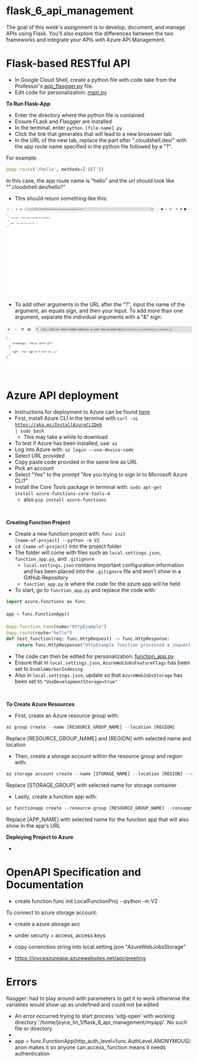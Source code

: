 # flask_6_api_management
The goal of this week's assignment is to develop, document, and manage APIs using Flask. You'll also explore the differences between the two frameworks and integrate your APIs with Azure API Management.

# Flask-based RESTful API

+ In Google Cloud Shell, create a python file with code take from the Professor's [app_flasgger.py](https://github.com/hantswilliams/HHA_504_2023/blob/main/WK6/code/flask/app_flasgger.py) file.
+ Edit code for personalization: [main.py](https://github.com/joyc3lin/flask_6_api_management/blob/main/main.py)

**To Run Flask-App**

+ Enter the directory where the python file is contained
+ Ensure FLask and Flasgger are installed
+ In the terminal, enter <code>python [file-name].py</code>
+ Click the link that generates that will lead to a new browswer tab
+ In the URL of the new tab, replace the part after ".cloudshell.dev/" with the app route name specified in the python file followed by a "?".

For example: 

```python
@app.route('/hello', methods=['GET'])
```
In this case, the app route name is "hello" and the url should look like "".cloudshell.dev/hello?"

+ This should return something like this:

![flaskapp1](https://github.com/joyc3lin/flask_6_api_management/blob/main/screenshots/flaskapp1.png)

+ To add other arguments in the URL after the "?", input the name of the argument, an equals sign, and then your input. To add more than one argument, separate the individual arguments with a "&" sign:

![flaskapp2](https://github.com/joyc3lin/flask_6_api_management/blob/main/screenshots/flaskapp2.png)

# Azure API deployment

+ Instructions for deployment to Azure can be found [here](https://learn.microsoft.com/en-us/azure/azure-functions/create-first-function-cli-python?tabs=linux%2Cbash%2Cazure-cli&pivots=python-mode-decorators)
+ First, install Azure CLI in the terminal with <code>curl -sL https://aka.ms/InstallAzureCLIDeb | sudo bash</code>
  + This may take a while to download
+ To test if Azure has been installed, use: <code>az</code>
+ Log into Azure with: <code>az login --use-device-code</code>
+ Select URL provided
+ Copy paste code provided in the same line as URL
+ Pick an account
+ Select "Yes" to the prompt "Are you trying to sign in to Microsoft Azure CLI?"
+ Install the Core Tools package in terminal with: <code>sudo apt-get install azure-functions-core-tools-4</code>
  + also <code>pip install azure-functions</code>

</br>

**Creating Function Project**

+ Create a new function project with: <code>func init [name-of-project] --python -m V2</code>
+ <code>cd [name-of-project]</code> into the project folder
+ The folder will come with files such as <code>local.settings.json</code>,  <code>function_app.py</code>, and <code>.gitignore</code>
  + <code>local.settings.json</code> contains important configuration information and has been placed into the <code>.gitignore</code> file and won't show in a GitHub Repository
  + <code>function_app.py</code> is where the code for the azure app will he held
+ To start, go to <code>function_app.py</code> and replace the code with:

```python
import azure.functions as func

app = func.FunctionApp()

@app.function_name(name="HttpExample")
@app.route(route="hello")
def test_function(req: func.HttpRequest) -> func.HttpResponse:
    return func.HttpResponse("HttpExample function processed a request!")
```
+ The code can then be edited for personalization: [function_app.py](https://github.com/joyc3lin/flask_6_api_management/blob/main/myapp/function_app.py)
+ Ensure that in <code>local.settings.json</code>, <code>AzureWebJobsFeatureFlags</code> has been set to <code>EnableWorkerIndexing</code>
+ Also in <code>local.settings.json</code>, update so that <code>AzureWebJobsStorage</code> has been set to <code>"UseDevelopmentStorage=true"</code>

</br>

**To Create Azure Resources**

+ First, create an Azure resource group with:

```python
az group create --name [RESOURCE_GROUP_NAME] --location [REGION]
```
Replace [RESOURCE_GROUP_NAME] and [REGION] with selected name and location

+ Then, create a storage account within the resource group and region with:

```python
az storage account create --name [STORAGE_NAME] --location [REGION] --resource-group [RESOURCE_GROUP_NAME] --sku Standard_LRS
```
Replace [STORAGE_GROUP] with selected name for storage container 

+ Lastly, create a function app with:

```python
az functionapp create --resource-group [RESOURCE_GROUP_NAME] --consumption-plan-location [REGION] --runtime python --runtime-version 3.9 --functions-version 4 --name [APP_NAME] --os-type linux --storage-account [STORAGE_NAME]
```
Replace [APP_NAME] with selected name for the function app that will also show in the app's URL

**Deploying Project to Azure**

+ 
# OpenAPI Specification and Documentation

+ create function func init LocalFunctionProj --python -m V2


To connect to azure storage account: 
+ create a azure atorage acc
+ under securty + access, access keys 
+ copy conenction string into local.setting.json "AzureWebJobsStorage"

+ https://joyceazureapp.azurewebsites.net/api/greeting

# Errors

flasgger: had to play around with parameters to get it to work otherwise the variables would show up as undefined and could not be edited
+ An error occurred trying to start process 'xdg-open' with working directory '/home/joyce_lin_1/flask_6_api_management/myapp'. No such file or directory
+ 
+ app = func.FunctionApp(http_auth_level=func.AuthLevel.ANONYMOUS): anon makes it so anyone can access, function means it needs authentication 
